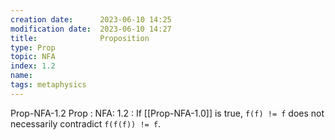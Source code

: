 ```yaml
---
creation date:		2023-06-10 14:25
modification date:	2023-06-10 14:27
title: 				Proposition
type: Prop
topic: NFA
index: 1.2
name:
tags: metaphysics
---
```

Prop-NFA-1.2
Prop : NFA: 1.2 : If [[Prop-NFA-1.0]] is true, `f(f) != f` does not necessarily contradict `f(f(f)) != f`.